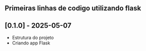 ## Primeiras linhas de codigo utilizando flask

## [0.1.0] - 2025-05-07

- Estrutura do projeto
- Criando app Flask